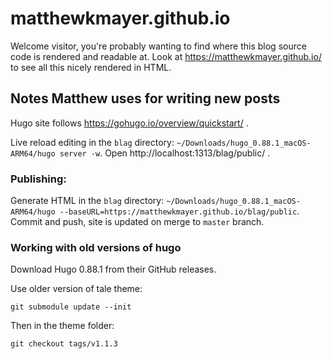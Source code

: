 # matthewkmayer.github.io

Welcome visitor, you're probably wanting to find where this blog source code is rendered and readable at. Look at  https://matthewkmayer.github.io/ to see all this nicely rendered in HTML.


## Notes Matthew uses for writing new posts

Hugo site follows https://gohugo.io/overview/quickstart/ .

Live reload editing in the `blag` directory: `~/Downloads/hugo_0.88.1_macOS-ARM64/hugo server -w`. Open http://localhost:1313/blag/public/ .

### Publishing:

Generate HTML in the `blag` directory: `~/Downloads/hugo_0.88.1_macOS-ARM64/hugo --baseURL=https://matthewkmayer.github.io/blag/public`. Commit and push, site is updated on merge to `master` branch.

### Working with old versions of hugo

Download Hugo 0.88.1 from their GitHub releases.

Use older version of tale theme:

`git submodule update --init`

Then in the theme folder:

`git checkout tags/v1.1.3`

